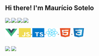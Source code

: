 ## Hi there! I'm Maurício Sotelo 
 <div>
  <a href="https://github.com/mautsotelo">
  <img align="center" src="https://github-readme-stats.vercel.app/api?username=mautsotelo&show_icons=true&theme=github_dark&hide_border=true&count_private=true" />
  <img align="center" height="180em" src="https://github-readme-stats.vercel.app/api/top-langs/?username=mautsotelo&layout=compact&theme=dark"/>
  <img align="center" src="https://github-readme-streak-stats.herokuapp.com/?user=mautsotelo&theme=github-dark-blue&hide_border=true" />
  <img align="center" src="https://activity-graph.herokuapp.com/graph?username=mautsotelo&theme=react-dark" />
</div>
<div style="display: inline_block"><br>
 <img align="center" alt="Mau-VUE" height="30" width="40" src="https://raw.githubusercontent.com/devicons/devicon/master/icons/vuejs/vuejs-original.svg">
  <img align="center" alt="Mau-Js" height="30" width="40" src="https://raw.githubusercontent.com/devicons/devicon/master/icons/javascript/javascript-plain.svg">
  <img align="center" alt="Mau-Ts" height="30" width="40" src="https://raw.githubusercontent.com/devicons/devicon/master/icons/typescript/typescript-plain.svg">
  <img align="center" alt="Mau-React" height="30" width="40" src="https://raw.githubusercontent.com/devicons/devicon/master/icons/react/react-original.svg">
  <img align="center" alt="Mau-HTML" height="30" width="40" src="https://raw.githubusercontent.com/devicons/devicon/master/icons/html5/html5-original.svg">
  <img align="center" alt="Mau-CSS" height="30" width="40" src="https://raw.githubusercontent.com/devicons/devicon/master/icons/css3/css3-original.svg">
</div>
  
  ##
 
<div> 
  <a href="https://instagram.com/mautsotelo" target="_blank"><img src="https://img.shields.io/badge/-Instagram-%23E4405F?style=for-the-badge&logo=instagram&logoColor=white" target="_blank"></a>
  <a href="https://www.linkedin.com/in/maurício-torquetti-sotelo-183a14170" target="_blank"><img src="https://img.shields.io/badge/-LinkedIn-%230077B5?style=for-the-badge&logo=linkedin&logoColor=white" target="_blank"></a> 
 
</div>
